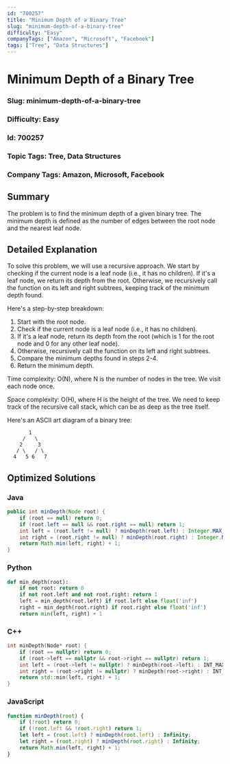 ```yaml
---
id: "700257"
title: "Minimum Depth of a Binary Tree"
slug: "minimum-depth-of-a-binary-tree"
difficulty: "Easy"
companyTags: ["Amazon", "Microsoft", "Facebook"]
tags: ["Tree", "Data Structures"]
---
```


**Minimum Depth of a Binary Tree**
===============================

### Slug: minimum-depth-of-a-binary-tree
### Difficulty: Easy
### Id: 700257
### Topic Tags: Tree, Data Structures
### Company Tags: Amazon, Microsoft, Facebook

## Summary
The problem is to find the minimum depth of a given binary tree. The minimum depth is defined as the number of edges between the root node and the nearest leaf node.

## Detailed Explanation
To solve this problem, we will use a recursive approach. We start by checking if the current node is a leaf node (i.e., it has no children). If it's a leaf node, we return its depth from the root. Otherwise, we recursively call the function on its left and right subtrees, keeping track of the minimum depth found.

Here's a step-by-step breakdown:

1. Start with the root node.
2. Check if the current node is a leaf node (i.e., it has no children).
3. If it's a leaf node, return its depth from the root (which is 1 for the root node and 0 for any other leaf node).
4. Otherwise, recursively call the function on its left and right subtrees.
5. Compare the minimum depths found in steps 2-4.
6. Return the minimum depth.

Time complexity: O(N), where N is the number of nodes in the tree. We visit each node once.

Space complexity: O(H), where H is the height of the tree. We need to keep track of the recursive call stack, which can be as deep as the tree itself.

Here's an ASCII art diagram of a binary tree:
```
       1
     /   \
    2     3
   / \   / \
  4   5 6   7
```
## Optimized Solutions

### Java
```java
public int minDepth(Node root) {
    if (root == null) return 0;
    if (root.left == null && root.right == null) return 1;
    int left = (root.left != null) ? minDepth(root.left) : Integer.MAX_VALUE;
    int right = (root.right != null) ? minDepth(root.right) : Integer.MAX_VALUE;
    return Math.min(left, right) + 1;
}
```

### Python
```python
def min_depth(root):
    if not root: return 0
    if not root.left and not root.right: return 1
    left = min_depth(root.left) if root.left else float('inf')
    right = min_depth(root.right) if root.right else float('inf')
    return min(left, right) + 1
```

### C++
```cpp
int minDepth(Node* root) {
    if (root == nullptr) return 0;
    if (root->left == nullptr && root->right == nullptr) return 1;
    int left = (root->left != nullptr) ? minDepth(root->left) : INT_MAX;
    int right = (root->right != nullptr) ? minDepth(root->right) : INT_MAX;
    return std::min(left, right) + 1;
}
```

### JavaScript
```javascript
function minDepth(root) {
    if (!root) return 0;
    if (!root.left && !root.right) return 1;
    let left = (root.left) ? minDepth(root.left) : Infinity;
    let right = (root.right) ? minDepth(root.right) : Infinity;
    return Math.min(left, right) + 1;
}
```